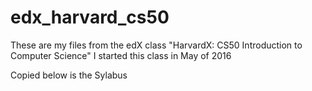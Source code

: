 # edx_harvard_cs50

These are my files from the edX class "HarvardX: CS50 Introduction to Computer Science"
I started this class in May of 2016

Copied below is the Sylabus

